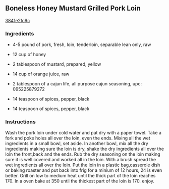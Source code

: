 ## Boneless Honey Mustard Grilled Pork Loin

[3841e2fc9c](http://www.food.com/recipe/boneless-honey-mustard-grilled-pork-loin-329238)

### Ingredients

 - 4-5 pound of pork, fresh, loin, tenderloin, separable lean only, raw

 - 12 cup of honey

 - 2 tablespoon of mustard, prepared, yellow

 - 14 cup of orange juice, raw

 - 2 tablespoon of a cajun life, all purpose cajun seasoning, upc: 095225879272

 - 14 teaspoon of spices, pepper, black

 - 14 teaspoon of spices, pepper, black

### Instructions

Wash the pork loin under cold water and pat dry with a paper towel. Take a fork and poke holes all over the loin, even the ends. Mixing all the wet ingredients in a small bowl, set aside. In another bowl, mix all the dry ingredients making sure the loin is dry, shake the dry ingredients all over the loin the front,back and the ends. Rub the dry seasoning on the loin making sure it is well covered and worked all in the loin. With a brush spread the wet ingredients all over the loin. Put the loin in a plastic bag,casserole dish or baking roaster and put back into frig for a minium of 12 hours, 24 is even better. Grill on low to medium heat until the thick part of the loin reaches 170. In a oven bake at 350 until the thickest part of the loin is 170. enjoy.